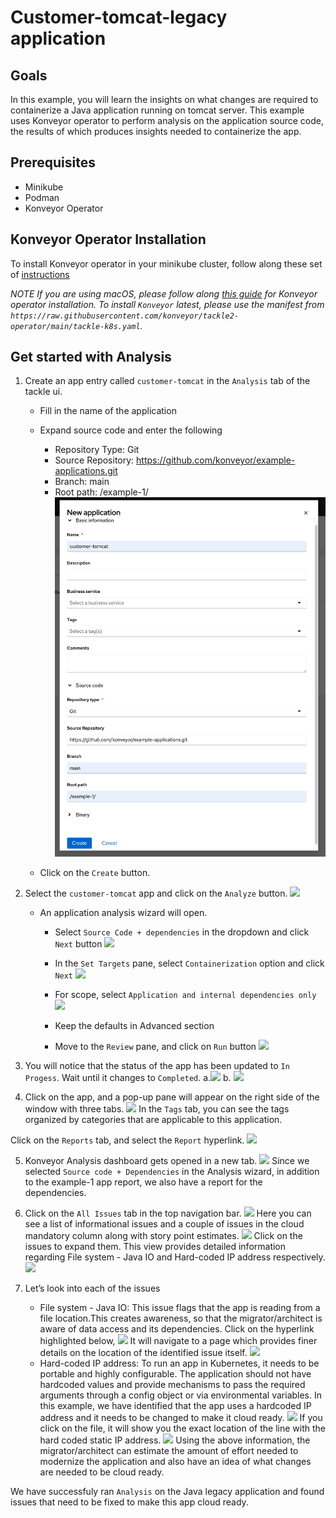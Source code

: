# Customer-tomcat-legacy application

## Goals
In this example, you will learn the insights on what changes are required to containerize a Java application running on tomcat server. This example uses Konveyor operator to perform analysis on the application source code, the results of which produces insights needed to containerize the app.

## Prerequisites 
* Minikube
* Podman
* Konveyor Operator

## Konveyor Operator Installation 
To install Konveyor operator in your minikube cluster, follow along these set of [instructions](https://github.com/konveyor/tackle2-operator#tackle-operator-installation-on-k8s)

_NOTE If you are using macOS, please follow along [this guide](https://github.com/konveyor/tackle2-operator/blob/main/docs/installation-macos.md) for Konveyor operator installation._
_To install `Konveyor` latest, please use the manifest from `https://raw.githubusercontent.com/konveyor/tackle2-operator/main/tackle-k8s.yaml`._

## Get started with Analysis

1. Create an app entry called `customer-tomcat` in the `Analysis` tab of the tackle ui. 
    * Fill in the name of the application
    * Expand source code and enter the following
        * Repository Type: Git
        * Source Repository: https://github.com/konveyor/example-applications.git
        * Branch: main
        * Root path: /example-1/
        ![](img/step1.png)

    * Click on the `Create`  button.

2. Select the `customer-tomcat` app and click on the `Analyze` button.
![](img/step2a.png)

    * An application analysis wizard will open. 
        * Select `Source Code + dependencies` in the dropdown and click `Next` button
        ![](img/step2a1.png)


        * In the `Set Targets` pane, select `Containerization` option and click `Next`
        ![](img/step2a2.png)

        * For scope, select `Application and internal dependencies only` 
        ![](img/step2a3.png)

        * Keep the defaults in Advanced section
        * Move to the `Review` pane, and click on `Run` button
        ![](img/step2a4.png)


3. You will notice that the status of the app has been updated to `In Progess`. Wait until it changes to `Completed`.
    a.![](img/step3a.png)
    b. ![](img/step3b.png)

4. Click on the app, and a pop-up pane will appear on the right side of the window with three tabs.
![](img/step4a.png)
In the `Tags` tab, you can see the tags organized by categories that are applicable to this application.

Click on the `Reports` tab, and select the `Report` hyperlink.
![](img/step4b.png)


5. Konveyor Analysis dashboard gets opened in a new tab.
![](img/step5.png)
Since we selected `Source code + Dependencies` in the Analysis wizard, in addition to the example-1 app report, we also have a report for the dependencies. 

6. Click on the `All Issues` tab in the top navigation bar.
![](img/step6a.png)
Here you can see a list of informational issues and a couple of issues in the cloud mandatory column along with story point estimates. 
![](img/step6b.png)
Click on the issues to expand them. This view provides detailed information regarding File system - Java IO and Hard-coded IP address respectively.
![](img/step6c.png)

7. Let’s look into each of the issues
   * File system - Java IO: This issue flags that the app is reading from a file location.This creates awareness, so that the migrator/architect is aware of data access and its dependencies. Click on the hyperlink highlighted below,
![](img/step7a.png)
It will navigate to a page which provides finer details on the location of the identified issue itself.
![](img/step7b.png)
   * Hard-coded IP address: To run an app in Kubernetes, it needs to be portable and highly configurable. The application should not have hardcoded values and provide mechanisms to pass the required arguments through a config object or via environmental variables. In this example, we have identified that the app uses a 
hardcoded IP address and it needs to be changed to make it cloud ready. 
![](img/step7c.png)
If you click on the file, it will show you the exact location of the line with the hard coded static IP address.
![](img/step7d.png)
Using the above information, the migrator/architect can estimate the amount of effort needed to modernize the application and also have an idea of what changes are needed to be cloud ready. 

We have successfuly ran `Analysis` on the Java legacy application and found issues that need to be fixed to make this app cloud ready.  


